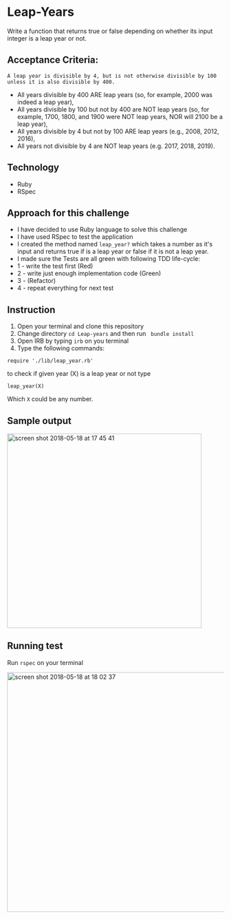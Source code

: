 # Leap-Years
Write a function that returns true or false depending on whether its input integer is a leap year or not.


## Acceptance Criteria:

`A leap year is divisible by 4, but is not otherwise divisible by 100 unless it is also divisible by 400.`
- All years divisible by 400 ARE leap years (so, for example, 2000 was indeed a leap year),
- All years divisible by 100 but not by 400 are NOT leap years (so, for example, 1700, 1800, and 1900 were NOT leap years, NOR will 2100 be a leap year),
- All years divisible by 4 but not by 100 ARE leap years (e.g., 2008, 2012, 2016),
- All years not divisible by 4 are NOT leap years (e.g. 2017, 2018, 2019).

## Technology
- Ruby
- RSpec

## Approach for this challenge
- I have decided to use Ruby language to solve this challenge
- I have used RSpec to test the application
- I created the method named `leap_year?`
 which takes a number as it's input and returns true if is a leap year or false if it is not a leap year.
- I made sure the Tests are all green with following TDD life-cycle:
- 1 - write the test first (Red)
- 2 - write just enough implementation code (Green)
- 3 - (Refactor)
- 4 - repeat everything for next test

## Instruction
1. Open your terminal and clone this repository
2. Change directory ```cd Leap-years``` and then run  ```
bundle install```
3. Open IRB by typing ```irb``` on you terminal
4. Type the following commands:
```
require './lib/leap_year.rb'
```
to check if given year (X) is a leap year or not type
```
leap_year(X)
```
Which ``` X ``` could be any number.

## Sample output
<img width="452" alt="screen shot 2018-05-18 at 17 45 41" src="https://user-images.githubusercontent.com/34063826/40247239-a425afc4-5ac3-11e8-95fc-017127834d81.png">

## Running test
Run `rspec` on your terminal

<img width="557" alt="screen shot 2018-05-18 at 18 02 37" src="https://user-images.githubusercontent.com/34063826/40247860-bca92010-5ac5-11e8-8bed-ebf90b0b48a3.png">
